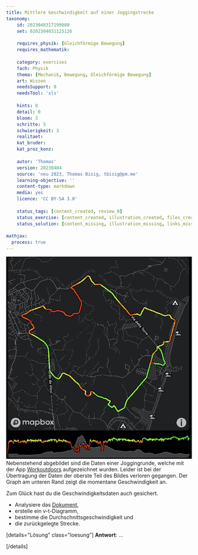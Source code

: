 ```yaml
---
title: Mittlere Geschwindigkeit auf einer Joggingstrecke
taxonomy:
	id: 2023040317199880
	set: 0202304031125126

	requires_physik: [Gleichförmige Bewegung]
	requires_mathematik: 

	category: exercises
	fach: Physik
	thema: [Mechanik, Bewegung, Gleichförmige Bewegung]
	art: Wissen
	needsSupport: 0
	needsTool: 'xls'

	hints: 0
	detail: 0
	bloom: 3
	schritte: 5
	schwierigkeit: 3
	realitaet: 
	kat_bruder:
	kat_proz_konz:

	autor: 'Thomas'
	version: 20230404
	source: 'neu 2023, Thomas Bisig, tbisig@pm.me'
	learning-objective: ''
	content-type: markdown
	media: yes
	licence: 'CC BY-SA 3.0'

	status_tags: [content_created, review_0]
	status_exercise: [content_created, illustration_created, files_created, review_0]
	status_solution: [content_missing, illustration_missing, links_missing, files_missing, review_0]

mathjax:
  process: true
---
```

![Abbildung aus Workoutdoors einer Joggingstrecke](exercise-12-1.jpeg?class=img_exercise)
Nebenstehend abgebildet sind die Daten einer Joggingrunde, welche mit der App [Workoutdoors](www.workoutdoors.com) aufgezeichnet wurden. Leider ist bei der Übertragung der Daten der oberste Teil des Bildes verloren gegangen. Der Graph am unteren Rand zeigt die momentane Geschwindigkeit an.

Zum Glück hast du die Geschwindigkeitsdaten auch gesichert.
- Analysiere das [Dokument](exercise-12-daten.xlsx),
- erstelle ein v-t-Diagramm,
- bestimme die Durchschnittsgeschwindigkeit und
- die zurückgelegte Strecke.

[details="Lösung" class="loesung"]
**Antwort**:
...

[/details]